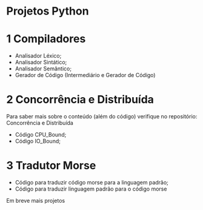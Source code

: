# Projetos Python

# 1 Compiladores
- Analisador Léxico;
- Analisador Sintático;
- Analisador Semântico;
- Gerador de Código (Intermediário e Gerador de Código)

# 2 Concorrência e Distribuída
Para saber mais sobre o conteúdo (além do código) verifique no repositório: Concorrência e Distribuída

- Código CPU_Bound;
- Código IO_Bound;

# 3 Tradutor Morse
- Código para traduzir código morse para a linguagem padrão;
- Código para traduzir linguagem padrão para o código morse


Em breve mais projetos
